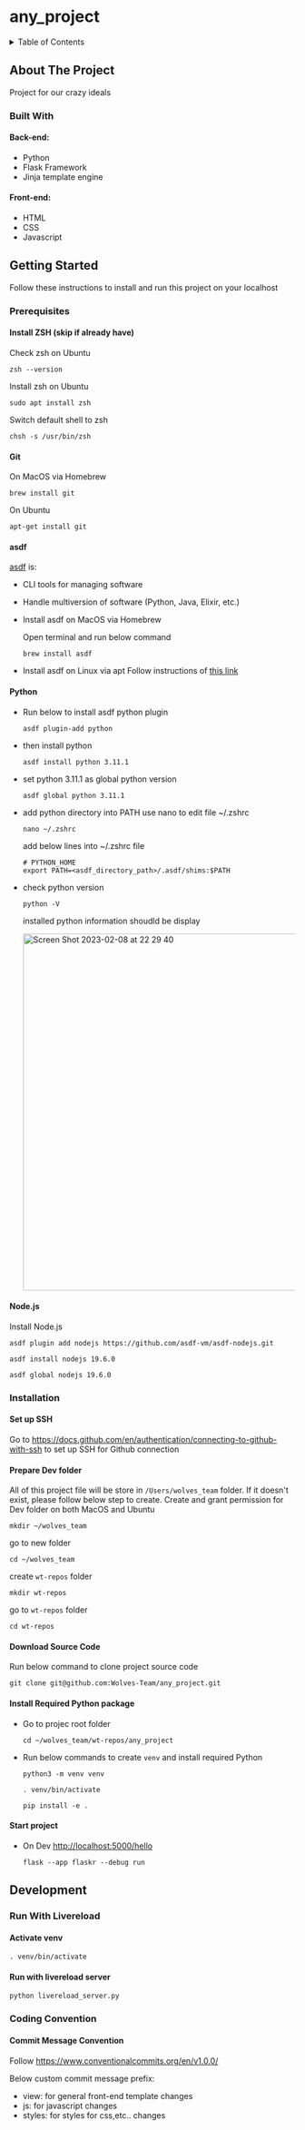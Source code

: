 # any_project

<!-- TABLE OF CONTENTS -->
<details>
  <summary>Table of Contents</summary>
  <ol>
    <li>
      <a href="#about-the-project">About The Project</a>
      <ul>
        <li><a href="#built-with">Built With</a></li>
      </ul>
    </li>
    <li>
      <a href="#getting-started">Getting started</a>
      <ul>
        <li>
          <a href="#prerequisites">Prerequisites</a>
          <ul>
            <li><a href="#git">Git</a></li>
            <li><a href="#asdf">asdf</a></li>
            <li><a href="#python">Python</a></li>
            <li><a href="#nodejs">Node.js</a></li>
          </ul>
        </li>
      </ul>
      <ul>
        <li>
          <a href="#installation">Installation</a>
          <ul>
            <li><a href="#set-up-ssh">Setup SSH</a></li>
            <li><a href="#prepare-dev-folder">Prepare Dev Folder</a></li>
            <li><a href="#download-source-code">Download source code</a></li>
          </ul>
        </li>        
      </ul>
    </li>
    <li>
      <a href="#development">Development</a>
      <ul>
        <li>
          <a href="#run-with-livereload">Run With Livereload</a>
        </li>
        <li>
          <a href="#coding-convention">Coding Covention</a>
          <ul>
            <li>
              <a href="#commit-message-convention">Commit Message Convention</a>
            </li>
          </ul>
        </li>
      </ul>
    </li>
  </ol>
</details>

## About The Project

Project for our crazy ideals

### Built With

#### Back-end:
 - Python
 - Flask Framework
 - Jinja template engine
#### Front-end:
 - HTML
 - CSS
 - Javascript

## Getting Started

Follow these instructions to install and run this project on your localhost

### Prerequisites

#### Install ZSH (skip if already have)

Check zsh on Ubuntu

```
zsh --version
```

Install zsh on Ubuntu

```
sudo apt install zsh
```

Switch default shell to zsh

```
chsh -s /usr/bin/zsh
```

#### Git

On MacOS via Homebrew

```
brew install git
```

On Ubuntu

```
apt-get install git
```

#### asdf

[asdf](https://asdf-vm.com/) is:

- CLI tools for managing software
- Handle multiversion of software (Python, Java, Elixir, etc.)

 - Install asdf on MacOS via Homebrew

   Open terminal and run below command

   ```
   brew install asdf
   ```

 - Install asdf on Linux via apt
   Follow instructions of [this link](https://asdf-vm.com/guide/getting-started.html)

#### Python

- Run below to install asdf python plugin
  ```
  asdf plugin-add python
  ```
- then install python
  ```
  asdf install python 3.11.1
  ```
- set python 3.11.1 as global python version
  ```
  asdf global python 3.11.1
  ```
- add python directory into PATH
  use nano to edit file ~/.zshrc
  ```
  nano ~/.zshrc
  ```
  add below lines into ~/.zshrc file
  ```
  # PYTHON_HOME
  export PATH=<asdf_directory_path>/.asdf/shims:$PATH
  ```
- check python version

  ```
  python -V
  ```

  installed python information shoudld be display

  <img width="629" alt="Screen Shot 2023-02-08 at 22 29 40" src="https://user-images.githubusercontent.com/57919723/217718182-5445f52e-94a9-4f08-b0f9-b215efbcb307.png">

#### Node.js
Install Node.js
```
asdf plugin add nodejs https://github.com/asdf-vm/asdf-nodejs.git
```
```
asdf install nodejs 19.6.0
```
```
asdf global nodejs 19.6.0
```

### Installation

#### Set up SSH

Go to https://docs.github.com/en/authentication/connecting-to-github-with-ssh to set up SSH for Github connection

#### Prepare Dev folder

All of this project file will be store in `/Users/wolves_team` folder. If it doesn't exist, please follow below step to create.
Create and grant permission for Dev folder on both MacOS and Ubuntu

```
mkdir ~/wolves_team
```

go to new folder

```
cd ~/wolves_team
```

create `wt-repos` folder

```
mkdir wt-repos
```

go to `wt-repos` folder

```
cd wt-repos
```

#### Download Source Code

Run below command to clone project source code

```
git clone git@github.com:Wolves-Team/any_project.git
```

#### Install Required Python package
 - Go to projec root folder
   ```
   cd ~/wolves_team/wt-repos/any_project
   ```
 - Run below commands to create `venv` and install required Python
   ```
   python3 -m venv venv
   ```
   ```
   . venv/bin/activate
   ```
   ```
   pip install -e .
   ```

#### Start project

 - On Dev [http://localhost:5000/hello](http://localhost:5000/hello)
   ```
   flask --app flaskr --debug run
   ```

## Development

### Run With Livereload

#### Activate venv
  
  ```
  . venv/bin/activate
  ```
  
#### Run with livereload server
  
  ```
  python livereload_server.py
  ```

### Coding Convention

#### Commit Message Convention
Follow https://www.conventionalcommits.org/en/v1.0.0/

Below custom commit message prefix:
  - view: for general front-end template changes
  - js: for javascript changes
  - styles: for styles for css,etc.. changes
